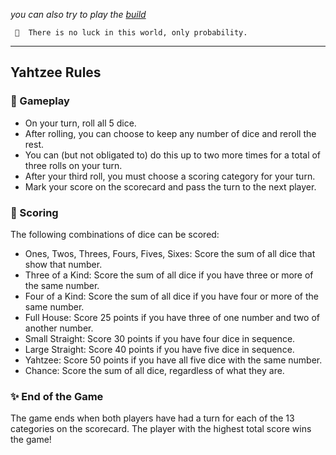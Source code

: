 _you can also try to play the [build](https://ikshar.github.io/yahtzee/)_

` 🎲  There is no luck in this world, only probability.`

---

## Yahtzee Rules

### 🌟 Gameplay

- On your turn, roll all 5 dice.
- After rolling, you can choose to keep any number of dice and reroll the rest.
- You can (but not obligated to) do this up to two more times for a total of three rolls on your turn.
- After your third roll, you must choose a scoring category for your turn.
- Mark your score on the scorecard and pass the turn to the next player.

### 📒 Scoring

The following combinations of dice can be scored:

- Ones, Twos, Threes, Fours, Fives, Sixes: Score the sum of all dice that show that number.
- Three of a Kind: Score the sum of all dice if you have three or more of the same number.
- Four of a Kind: Score the sum of all dice if you have four or more of the same number.
- Full House: Score 25 points if you have three of one number and two of another number.
- Small Straight: Score 30 points if you have four dice in sequence.
- Large Straight: Score 40 points if you have five dice in sequence.
- Yahtzee: Score 50 points if you have all five dice with the same number.
- Chance: Score the sum of all dice, regardless of what they are.

### ✨ End of the Game

The game ends when both players have had a turn for each of the 13 categories on the scorecard. The player with the highest total score wins the game!
